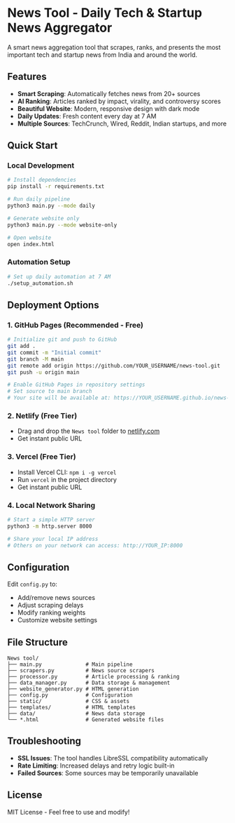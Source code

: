 # News Tool - Daily Tech & Startup News Aggregator

A smart news aggregation tool that scrapes, ranks, and presents the most important tech and startup news from India and around the world.

## Features

- **Smart Scraping**: Automatically fetches news from 20+ sources
- **AI Ranking**: Articles ranked by impact, virality, and controversy scores
- **Beautiful Website**: Modern, responsive design with dark mode
- **Daily Updates**: Fresh content every day at 7 AM
- **Multiple Sources**: TechCrunch, Wired, Reddit, Indian startups, and more

## Quick Start

### Local Development
```bash
# Install dependencies
pip install -r requirements.txt

# Run daily pipeline
python3 main.py --mode daily

# Generate website only
python3 main.py --mode website-only

# Open website
open index.html
```

### Automation Setup
```bash
# Set up daily automation at 7 AM
./setup_automation.sh
```

## Deployment Options

### 1. GitHub Pages (Recommended - Free)
```bash
# Initialize git and push to GitHub
git add .
git commit -m "Initial commit"
git branch -M main
git remote add origin https://github.com/YOUR_USERNAME/news-tool.git
git push -u origin main

# Enable GitHub Pages in repository settings
# Set source to main branch
# Your site will be available at: https://YOUR_USERNAME.github.io/news-tool/
```

### 2. Netlify (Free Tier)
- Drag and drop the `News tool` folder to [netlify.com](https://netlify.com)
- Get instant public URL

### 3. Vercel (Free Tier)
- Install Vercel CLI: `npm i -g vercel`
- Run `vercel` in the project directory
- Get instant public URL

### 4. Local Network Sharing
```bash
# Start a simple HTTP server
python3 -m http.server 8000

# Share your local IP address
# Others on your network can access: http://YOUR_IP:8000
```

## Configuration

Edit `config.py` to:
- Add/remove news sources
- Adjust scraping delays
- Modify ranking weights
- Customize website settings

## File Structure

```
News tool/
├── main.py              # Main pipeline
├── scrapers.py          # News source scrapers
├── processor.py         # Article processing & ranking
├── data_manager.py      # Data storage & management
├── website_generator.py # HTML generation
├── config.py            # Configuration
├── static/              # CSS & assets
├── templates/           # HTML templates
├── data/                # News data storage
└── *.html               # Generated website files
```

## Troubleshooting

- **SSL Issues**: The tool handles LibreSSL compatibility automatically
- **Rate Limiting**: Increased delays and retry logic built-in
- **Failed Sources**: Some sources may be temporarily unavailable

## License

MIT License - Feel free to use and modify! 